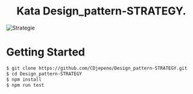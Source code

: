 <p align="center"><h1 align="center">
Kata Design_pattern-STRATEGY.
</h1>

![Strategie](https://user-images.githubusercontent.com/43074465/125210923-f9e44c80-e2a2-11eb-8c65-854d18a99773.jpg)

# Getting Started
```bash
$ git clone https://github.com/CDjepeno/Design_pattern-STRATEGY.git
$ cd Design_pattern-STRATEGY
$ npm install
$ npm run test
```
